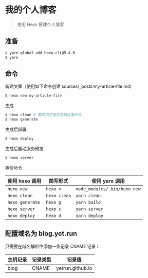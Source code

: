 # 我的个人博客

> 使用 Hexo 搭建个人博客

## 准备

```bash
$ yarn global add hexo-cli@5.4.0
$ yarn
```

## 命令

新建文章（使用如下命令创建 sources/_posts/my-article-file.md）

```bash
$ hexo new my-article-file
```

生成

```bash
$ hexo clean # 若网页正常可忽略这条命令
$ hexo generate
```

生成后部署

```bash
$ hexo deploy
```

生成后启动服务预览

```bash
$ hexo server
```

等价命令

| 使用 hexo 调用  | 简写形式     | 使用 yarn 调用               |
| --------------- | ------------ | ---------------------------- |
| `hexo new`      | `hexo n`     | `node_modules/.bin/hexo new` |
| `hexo clean`    | `hexo clean` | `yarn clean`                 |
| `hexo generate` | `hexo g`     | `yarn build`                 |
| `hexo server`   | `hexo s`     | `yarn server`                |
| `hexo deploy`   | `hexo d`     | `yarn deploy`                |

## 配置域名为 blog.yet.run

只需要在域名解析中添加一条记录 CNAME 记录：

| 主机记录 | 记录类型 | 记录值           |
| -------- | -------- | ---------------- |
| blog     | CNAME    | yetrun.github.io |